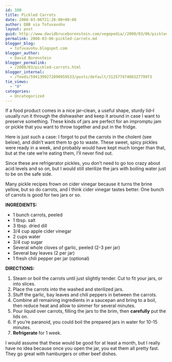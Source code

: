 ```yaml
---
id: 180
title: Pickled Carrots
date: 2008-03-06T21:28:00+00:00
author: DBB via Tofuvavohu
layout: post
guid: http://www.davidbruceborenstein.com/vegepedia//2008/03/06/pickled-carrots/
permalink: 2008-03-06-pickled-carrots.md
blogger_blog:
  - tofuvavohu.blogspot.com
blogger_author:
  - David Borenstein
blogger_permalink:
  - /2008/03/pickled-carrots.html
blogger_internal:
  - /feeds/5941399272890959533/posts/default/3125774740832779973
tie_views:
  - "0"
categories:
  - Uncategorized
---
```

If a food product comes in a nice jar&#8211;clean, a useful shape, sturdy lid&#8211;I usually run it through the dishwasher and keep it around in case I want to preserve something. These kinds of jars are perfect for an impromptu jam or pickle that you want to throw together and put in the fridge.

Here is just such a case: I forgot to put the carrots in the cholent (see below), and didn&#8217;t want them to go to waste. These sweet, spicy pickles were ready in a week, and probably would have kept much longer than that, but at the rate we&#8217;re eating them, I&#8217;ll never find out.

Since these are refrigerator pickles, you don&#8217;t need to go too crazy about acid levels and so on, but I would still sterilize the jars with boiling water just to be on the safe side.

Many pickle recipes frown on cider vinegar because it turns the brine yellow, but so do carrots, and I think cider vinegar tastes better. One bunch of carrots is good for two jars or so.

<span style="font-weight: bold;">INGREDIENTS:<br /></span> 

  * 1 bunch carrots, peeled
  * 1 tbsp. salt
  * 3 tbsp. dried dill
  * 3/4 cup apple cider vinegar
  * 2 cups water
  * 3/4 cup sugar
  * Several whole cloves of garlic, peeled (2-3 per jar)
  * Several bay leaves (2 per jar)
  * 1 fresh chili pepper per jar (optional)

<span style="font-weight: bold;">DIRECTIONS:<br /></span> 

  1. Steam or boil the carrots until just slightly tender. Cut to fit your jars, or into slices.
  2. Place the carrots into the washed and sterilized jars.
  3. Stuff the garlic, bay leaves and chili peppers in between the carrots.
  4. Combine all remaining ingredients in a saucepan and bring to a boil, then reduce heat and allow to simmer for several minutes.
  5. Pour liquid over carrots, filling the jars to the brim, then <span style="font-weight: bold;">carefully</span> put the lids on.
  6. If you&#8217;re paranoid, you could boil the prepared jars in water for 10-15 minutes.
  7. <span style="font-weight: bold;">Refrigerate </span>for 1 week.

I would assume that these would be good for at least a month, but I really have no idea because once you open the jar, you eat them all pretty fast. They go great with hamburgers or other beef dishes.